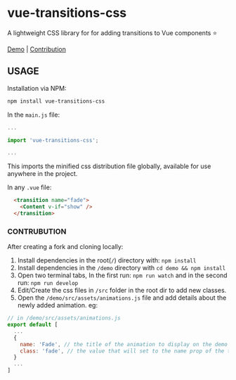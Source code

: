 # vue-transitions-css
A lightweight CSS library for for adding transitions to Vue components :star:

[Demo](https://vue-transitions-css.netlify.app/) | [Contribution](#contribution)

## USAGE
Installation via NPM:
```bash
npm install vue-transitions-css
```
In the `main.js` file:
```js
...

import 'vue-transitions-css';

...
```
This imports the minified css distribution file globally, available for use anywhere in the project.

In any `.vue` file:
```html
  <transition name="fade">
    <Content v-if="show" />
  </transition>
```


### CONTRUBUTION
After creating a fork and cloning locally:

1. Install dependencies in the root(`/`) directory with: `npm install`
2. Install dependencies in the `/demo` directory with `cd demo && npm install`
3. Open two terminal tabs, In the first run: `npm run watch` and in the second run: `npm run develop`
4. Edit/Create the css files in `/src` folder in the root dir to add new classes.
5. Open the `/demo/src/assets/animations.js` file and add details about the newly added animation. eg:
```js
// in /demo/src/assets/animations.js
export default [
  ...
  {
    name: 'Fade', // the title of the animation to display on the demo page
    class: 'fade', // the value that will set to the name prop of the transition wrapper
  }
  ...
]
```